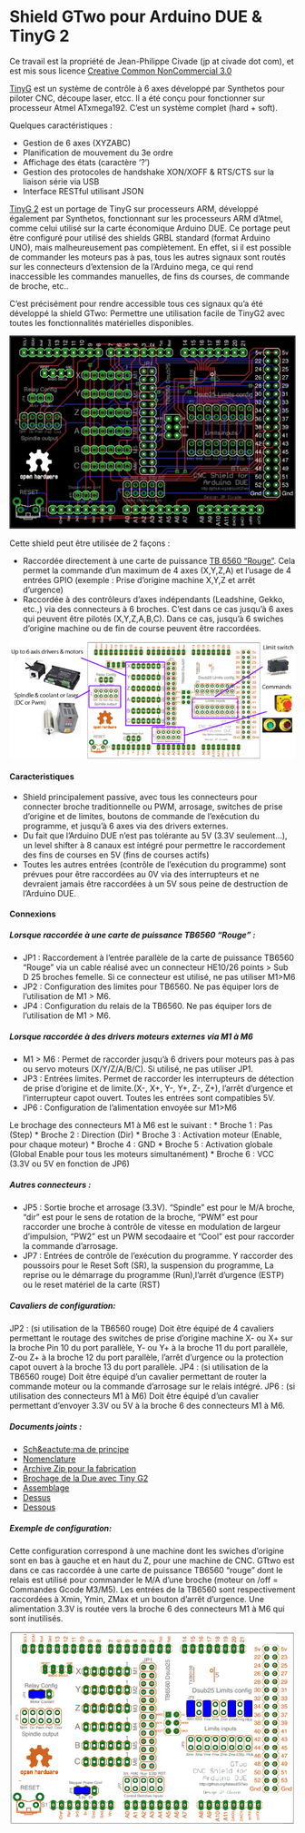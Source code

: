 <h1 id="shield_gtwo_pour_arduino_due_tinyg_2">Shield GTwo pour Arduino DUE &amp; TinyG 2</h1>

Ce travail est la propri&eacute;t&eacute; de Jean-Philippe Civade (jp at civade dot com), et est mis sous licence <a href="licence-CC-By-NC 3.0.txt">Creative Common NonCommercial 3.0</a>

<p><a href="https://github.com/synthetos/TinyG">TinyG</a> est un syst&egrave;me de contr&ocirc;le &agrave; 6 axes d&eacute;velopp&eacute;  par Synthetos pour piloter CNC, d&eacute;coupe laser, etcc. Il a &eacute;t&eacute; con&ccedil;u pour fonctionner sur processeur Atmel ATxmega192.  C&#8217;est un syst&egrave;me complet (hard + soft).</p>

<p>Quelques caract&eacute;ristiques :</p>

<ul>
<li>Gestion de 6 axes (XYZABC)</li>
<li>Planification de mouvement du 3e ordre </li>
<li>Affichage des &eacute;tats (caract&egrave;re &#8216;?&#8217;)</li>
<li>Gestion des protocoles de handshake XON/XOFF &amp; RTS/CTS sur la liaison s&eacute;rie via USB </li>
<li>Interface RESTful utilisant JSON</li>
</ul>

<p><a href="https://github.com/synthetos/g2">TinyG 2</a> est un portage de TinyG sur processeurs ARM, d&eacute;velopp&eacute; &eacute;galement par Synthetos, fonctionnant sur les processeurs ARM d&#8217;Atmel, comme celui utilis&eacute; sur la carte &eacute;conomique Arduino DUE. Ce portage peut &ecirc;tre configur&eacute; pour utilis&eacute; des shields GRBL standard (format Arduino UNO), mais malheureusement pas compl&egrave;tement. En effet, si il est possible de commander les moteurs pas &agrave; pas, tous les autres signaux sont rout&eacute;s sur les connecteurs d&#8217;extension de la l&#8217;Arduino mega, ce qui rend inaccessible les commandes manuelles, de fins ds courses, de commande de broche, etc.. </p>

<p>C&#8217;est pr&eacute;cis&eacute;ment pour rendre accessible tous ces signaux qu&#8217;a &eacute;t&eacute; d&eacute;velopp&eacute; la shield GTwo: Permettre une utilisation facile de TinyG2 avec toutes les fonctionnalit&eacute;s mat&eacute;rielles disponibles. </p>

<p><img src="imgs/GTwoShieldComplete.png" alt="GTwo assembly" title=""></p>

<p>Cette shield peut &ecirc;tre utilis&eacute;e de 2 fa&ccedil;ons :</p>

<ul>
<li>Raccord&eacute;e directement &agrave; une carte de puissance <a href="https://www.google.fr/search?q=tb6560+red&amp;num=20&amp;safe=off&amp;source=lnms&amp;tbm=isch&amp;sa=X&amp;ved=0ahUKEwinnOrSrarKAhXkpnIKHYe3DXwQ_AUIBygB&amp;biw=917&amp;bih=418">TB 6560 &#8220;Rouge&#8221;</a>. Cela permet la commande d&#8217;un maximum de 4 axes (X,Y,Z,A) et l&#8217;usage de 4 entr&eacute;es GPIO (exemple : Prise d&#8217;origine machine X,Y,Z et arr&ecirc;t d&#8217;urgence)</li>
<li>Raccord&eacute;e &agrave; des contr&ocirc;leurs d&#8217;axes ind&eacute;pendants (Leadshine, Gekko, etc.,) via des connecteurs &agrave; 6 broches. C&#8217;est dans ce cas jusqu&#8217;&agrave; 6 axes qui peuvent &ecirc;tre pilot&eacute;s (X,Y,Z,A,B,C). Dans ce cas, jusqu&#8217;&agrave; 6 swiches d&#8217;origine machine ou de fin de course peuvent &ecirc;tre raccord&eacute;es.</li>
</ul>

<p><img src="imgs/BoardEnvironnement2.png" alt="GTwo assembly" title=""></p>

<h4 id="caracteristiques">Caracteristiques</h4>

<ul>
<li>Shield principalement passive, avec tous les connecteurs pour connecter broche traditionnelle ou PWM, arrosage, switches de prise d&#8217;origine et de limites, boutons de commande de l&#8217;ex&eacute;cution du programme, et jusqu&#8217;&agrave; 6 axes via des drivers externes.</li>
<li>Du fait que l&#8217;Arduino DUE n&#8217;est pas tol&eacute;rante au 5V (3.3V seulement&#8230;), un level shifter &agrave; 8 canaux est int&eacute;gr&eacute; pour permettre le raccordement des fins de courses en 5V (fins de courses actifs)</li>
<li>Toutes les autres entr&eacute;es (contr&ocirc;le de l&#8217;ex&eacute;cution du programme) sont pr&eacute;vues pour &ecirc;tre raccord&eacute;es au 0V via des interrupteurs et ne devraient jamais &ecirc;tre raccord&eacute;es &agrave; un 5V sous peine de destruction de l&#8217;Arduino DUE.</li>
</ul>

<h4 id="connexions">Connexions</h4>

<h5 id="lorsque_raccorde_une_carte_de_puissance_tb6560_8220rouge8221_">Lorsque raccord&eacute;e &agrave; une carte de puissance TB6560 &#8220;Rouge&#8221; :</h5>

<ul>
<li>JP1 : Raccordement &agrave; l&#8217;entr&eacute;e parall&egrave;le de la carte de puissance TB6560 &#8220;Rouge&#8221; via un cable r&eacute;alis&eacute; avec un connecteur HE10/26 points > Sub D 25 broches femelle. Si ce connecteur est utilis&eacute;, ne pas utiliser M1>M6</li>
<li>JP2 : Configuration des limites pour TB6560. Ne pas &eacute;quiper lors de l&#8217;utilisation de M1 > M6.</li>
<li>JP4 : Configuration du relais de la TB6560. Ne pas &eacute;quiper lors de l&#8217;utilisation de M1 > M6.</li>
</ul>

<h5 id="lorsque_raccorde_des_drivers_moteurs_externes_via_m1_m6">Lorsque raccord&eacute;e &agrave; des drivers moteurs externes via  M1 &agrave; M6</h5>

<ul>
<li>M1 > M6 : Permet de raccorder jusqu&#8217;&agrave; 6 drivers pour moteurs pas &agrave; pas ou servo moteurs (X/Y/Z/A/B/C). Si utilis&eacute;, ne pas utiliser JP1.</li>
<li>JP3 : Entr&eacute;es limites. Permet de raccorder les interrupteurs de d&eacute;tection de prise d&#8217;origine et de limite.(X-, X+, Y-, Y+, Z-, Z+), l&#8217;arr&ecirc;t d&#8217;urgence et l&#8217;interrupteur capot ouvert. Toutes les entr&eacute;es sont compatibles 5V.</li>
<li>JP6 : Configuration de l&#8217;alimentation envoy&eacute;e sur M1>M6 </li>
</ul>

<p>Le brochage des connecteurs M1 &agrave; M6 est le suivant :
* Broche 1 : Pas (Step)
* Broche 2 : Direction (Dir)
* Broche 3 : Activation moteur (Enable, pour chaque moteur)
* Broche 4 : GND
* Broche 5 : Activation globale (Global Enable pour tous les moteurs simultan&eacute;ment)
* Broche 6 : VCC (3.3V ou 5V en fonction de JP6)</p>

<h5 id="autres_connecteurs_">Autres connecteurs :</h5>

<ul>
<li>JP5 : Sortie broche et arrosage (3.3V). &#8220;Spindle&#8221; est pour le M/A broche, &#8220;dir&#8221; est pour le sens de rotation de la broche, &#8220;PWM&#8221; est pour raccorder une broche &agrave; contr&ocirc;le de vitesse en modulation de largeur d&#8217;impulsion, &#8220;PW2&#8221; est un PWM secodaaire  et &#8220;Cool&#8221; est pour raccorder la commande d&#8217;arrosage.</li>
<li>JP7 : Entr&eacute;es de contr&ocirc;le de l&#8217;ex&eacute;cution du programme. Y raccorder des poussoirs pour  le Reset Soft (SR), la suspension du programme, La reprise ou le d&eacute;marrage du programme (Run),l&#8217;arr&ecirc;t d&#8217;urgence (ESTP) ou le reset mat&eacute;riel de la carte (RST)</li>
</ul>

<h5 id="cavaliers_de_configuration">Cavaliers de configuration:</h5>

<p>JP2 : (si utilisation de la TB6560 rouge) Doit &ecirc;tre &eacute;quip&eacute; de 4 cavaliers permettant le routage des switches de prise d&#8217;origine machine  X- ou X+ sur la broche Pin 10 du port parall&egrave;le, Y- ou Y+ &agrave; la broche 11 du port parall&egrave;le, Z-ou Z+ &agrave; la broche 12 du port parall&egrave;le, l&#8217;arr&ecirc;t d&#8217;urgence ou la protection capot ouvert &agrave; la broche 13 du port parall&egrave;le. 
JP4 : (si utilisation de la TB6560 rouge) Doit &ecirc;tre &eacute;quip&eacute; d&#8217;un cavalier permettant de router la commande moteur ou la commande d&#8217;arrosage sur le relais int&eacute;gr&eacute;.
JP6 : (si utilisation des connecteurs M1 &agrave; M6) Doit &ecirc;tre &eacute;quip&eacute; d&#8217;un cavalier permettant d&#8217;envoyer 3.3V ou 5V &agrave; la broche 6 des connecteurs M1 &agrave; M6.</p>

<h5 id="documents_joints_">Documents joints :</h5>

<ul>
<li><a href="GTwoShieldSchematics.pdf">Sch&eactute;ma de principe</a></li>
<li><a href="partlist.txt">Nomenclature</a></li>
<li><a href="GTwoShield.zip">Archive Zip pour la fabrication</a></li>
<li><a href="imgs/DUE tinyG2 pinout 0.2.pdf">Brochage de la Due avec Tiny G2</a></li>
<li><a href="imgs/GTwoShieldAssembly.pdf">Assemblage</a></li>
<li><a href="imgs/GTwoShieldTop.png">Dessus</a></li>
<li><a href="imgs/GTwoShieldBottom.png">Dessous</a></li>
</ul>

<h5 id="exemple_de_configuration">Exemple de configuration:</h5>

<p>Cette configuration correspond &agrave; une machine dont les swiches d&#8217;origine sont en bas &agrave; gauche et en haut du Z, pour une machine de CNC. GTtwo est dans ce cas raccord&eacute;e &agrave; une carte de puissance TB6560 &#8220;rouge&#8221; dont le relais est utilis&eacute; pour commander le M/A d&#8217;une broche  (moteur on /off = Commandes Gcode M3/M5). 
Les entr&eacute;es de la TB6560 sont respectivement raccord&eacute;es &agrave; Xmin, Ymin, ZMax et un bouton d&#8217;arr&ecirc;t d&#8217;urgence. Une alimentation 3.3V is rout&eacute;e vers la broche 6 des connecteurs M1 &agrave; M6 qui sont inutilis&eacute;s.</p>

<p><img src="imgs/JumpersDefault.png" alt="GTwo Default Configuration" title=""></p>
